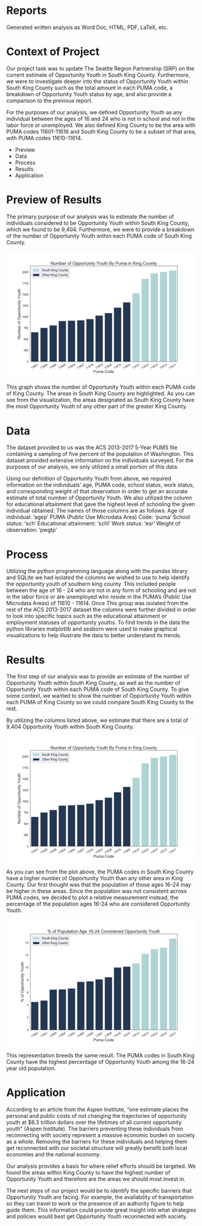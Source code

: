 # Reports

Generated written analysis as Word Doc, HTML, PDF, LaTeX, etc.

# Context of Project

Our project task was to update The Seattle Region Partnership (SRP) on the current estimate of Opportunity Youth in South King County. Furthermore, we were to investigate deeper into the status of Opportunity Youth within South King County such as the total amount in each PUMA code, a breakdown of Opportunity Youth status by age, and also provide a comparison to the previous report.

For the purposes of our analysis, we defined Opportunity Youth as any individual between the ages of 16 and 24 who is not in school and not in the labor force or unemployed. We also defined King County to be the area with PUMA codes 11601-11616 and South King County to be a subset of that area, with PUMA codes 11610-11614.

- Preview
- Data
- Process
- Results
- Application

# Preview of Results

The primary purpose of our analysis was to estimate the number of individuals considered to be Opportunity Youth within South King County, which we found to be 9,404. Furthermore, we were to provide a breakdown of the number of Opportunity Youth within each PUMA code of South King County.

![](figures/oy_by_puma.png)

This graph shows the number of Opportunity Youth within each PUMA code of King County. The areas in South King County are highlighted. As you can see from the visualization, the areas designated as South King County have the most Opportunity Youth of any other part of the greater King County.

# Data
The dataset provided to us was the ACS 2013-2017 5-Year PUMS file containing a sampling of five percent of the population of Washington. This dataset provided extensive information on the individuals surveyed. For the purposes of our analysis, we only utilized a small portion of this data. 

Using our definition of Opportunity Youth from above, we required information on the individuals’ age, PUMA code, school status, work status, and corresponding weight of that observation in order to get an accurate estimate of total number of Opportunity Youth. We also utilized the column for educational attainment that gave the highest level of schooling the given individual obtained. The names of those columns are as follows:
Age of individual: ‘agep’
PUMA (Public Use Microdata Area) Code: ‘puma’
School status: ‘sch’
Educational attainment: ‘schl’
Work status: ‘esr’
Weight of observation: ‘pwgtp’

# Process
Utilizing the python programming language along with the pandas library and SQLite we had isolated the columns we wished to use to help identify the opportunity youth of southern king county. This included people between the age of 16 - 24 who are not in any form of schooling and are not in the labor force or are unemployed who reside in the PUMA’s (Public Use Microdata Areas) of 11610 - 11614. Once This group was isolated from the rest of the ACS 2013-2017 dataset the columns were further divided in order to look into specific topics such as the educational attainment or employment statuses of opportunity youths. To find trends in the data the python libraries matplotlib and seaborn were used to make graphical visualizations to help illustrate the data to better understand its trends. 

# Results

The first step of our analysis was to provide an estimate of the number of Opportunity Youth within South King County, as well as the number of Opportunity Youth within each PUMA code of South King County. To give some context, we wanted to show the number of Opportunity Youth within each PUMA of King County so we could compare South King County to the rest.

By utilizing the columns listed above, we estimate that there are a total of 9,404 Opportunity Youth within South King County.

![](figures/oy_by_puma.png)

As you can see from the plot above, the PUMA codes in South King County have a higher number of Opportunity Youth than any other area in King County. Our first thought was that the population of those ages 16-24 may be higher in these areas. Since the population was not consistent across PUMA codes, we decided to plot a relative measurement instead, the percentage of the population ages 16-24 who are considered Opportunity Youth.

![](figures/percent_oy_by_puma.png)

This representation breeds the same result. The PUMA codes in South King County have the highest percentage of Opportunity Youth among the 16-24 year old population.

# Application

According to an article from the Aspen Institute, “one estimate places the personal and public costs of not changing the trajectories of opportunity youth at $6.3 trillion dollars over the lifetimes of all current opportunity youth” (Aspen Institute). The barriers preventing these individuals from reconnecting with society represent a massive economic burden on society as a whole. Removing the barriers for these individuals and helping them get reconnected with our societal structure will greatly benefit both local economies and the national economy.

Our analysis provides a basis for where relief efforts should be targeted. We found the areas within King County to have the highest number of Opportunity Youth and therefore are the areas we should most invest in. 

The next steps of our project would be to identify the specific barriers that Opportunity Youth are facing. For example, the availability of transportation so they can travel to work or the presence of an authority figure to help guide them. This information could provide great insight into what strategies and policies would best get Opportunity Youth reconnected with society.
